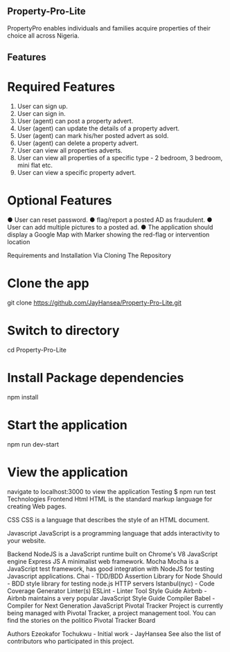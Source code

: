 ## Property-Pro-Lite
PropertyPro enables individuals and families acquire properties of their choice all across Nigeria.

## Features
# Required Features

1. User can sign up.
2. User can sign in.
3. User (agent) can post a property advert.
4. User (agent) can update the details of a property advert.
5. User (agent) can mark his/her posted advert as sold.
6. User (agent) can delete a property advert.
7. User can view all properties adverts.
8. User can view all properties of a specific type - 2 bedroom, 3 bedroom, mini flat etc.
9. User can view a specific property advert.

# Optional Features
● User can reset password.
● flag/report a posted AD as fraudulent.
● User can add multiple pictures to a posted ad.
● The application should display a Google Map with Marker showing the red-flag or
intervention location

Requirements and Installation
Via Cloning The Repository

# Clone the app
git clone https://github.com/JayHansea/Property-Pro-Lite.git

# Switch to directory
cd Property-Pro-Lite

# Install Package dependencies
npm install

# Start the application
npm run dev-start

# View the application
navigate to localhost:3000 to view the application
Testing
$ npm run test
Technologies
Frontend
Html HTML is the standard markup language for creating Web pages.

CSS CSS is a language that describes the style of an HTML document.

Javascript JavaScript is a programming language that adds interactivity to your website.

Backend
NodeJS is a JavaScript runtime built on Chrome's V8 JavaScript engine
Express JS A minimalist web framework.
Mocha Mocha is a JavaScript test framework, has good integration with NodeJS for testing Javascript applications.
Chai - TDD/BDD Assertion Library for Node
Should - BDD style library for testing node.js HTTP servers
Istanbul(nyc) - Code Coverage Generator
Linter(s)
ESLint - Linter Tool
Style Guide
Airbnb - Airbnb maintains a very popular JavaScript Style Guide
Compiler
Babel - Compiler for Next Generation JavaScript
Pivotal Tracker
Project is currently being managed with Pivotal Tracker, a project management tool. You can find the stories on the politico Pivotal Tracker Board

Authors
Ezeokafor Tochukwu - Initial work - JayHansea
See also the list of contributors who participated in this project.
